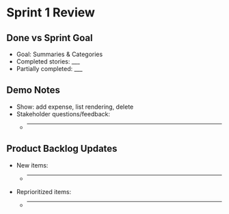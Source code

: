 # Sprint 1 Review

## Done vs Sprint Goal
- Goal: Summaries & Categories
- Completed stories: ___
- Partially completed: ___

## Demo Notes
- Show: add expense, list rendering, delete
- Stakeholder questions/feedback:
  - ___

## Product Backlog Updates
- New items:
  - ___
- Reprioritized items:
  - ___

